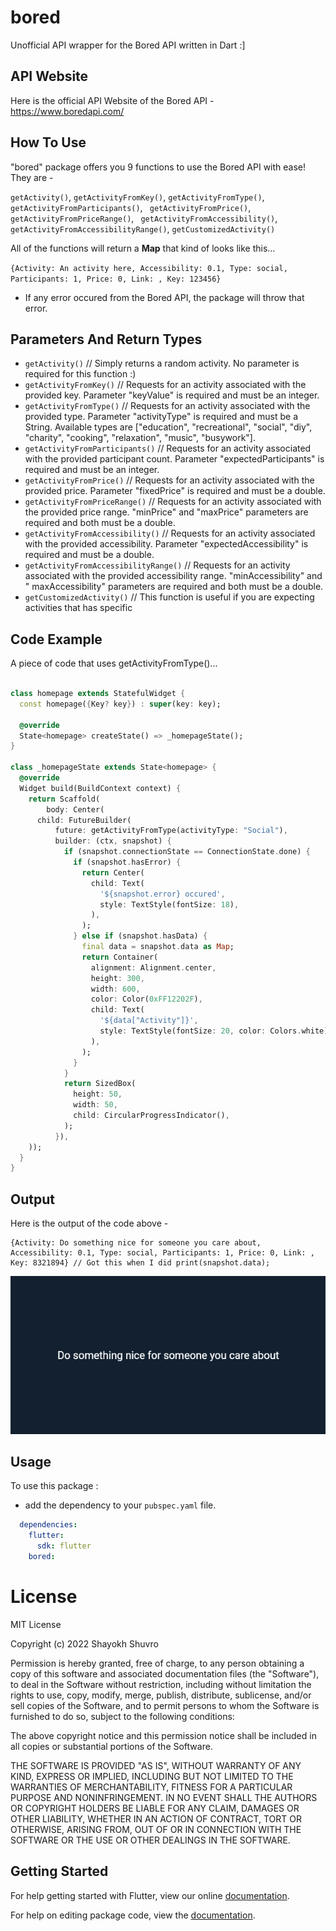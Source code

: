 # bored

Unofficial API wrapper for the Bored API written in Dart  :] 


## API Website

Here is the official API Website of the Bored API -\
https://www.boredapi.com/

## How To Use

"bored" package offers you 9 functions to use the Bored API with ease! They are -

`getActivity()`, `getActivityFromKey()`, `getActivityFromType()`, `getActivityFromParticipants()`, ` getActivityFromPrice()`, `getActivityFromPriceRange()`, ` getActivityFromAccessibility()`, `getActivityFromAccessibilityRange()`, `getCustomizedActivity()`

All of the functions will return a **Map** that kind of looks like this...

```{Activity: An activity here, Accessibility: 0.1, Type: social, Participants: 1, Price: 0, Link: , Key: 123456}```

* If any error occured from the Bored API, the package will throw that error.

## Parameters And Return Types

* ```getActivity()``` // Simply returns a random activity. No parameter is required for this function :)
* ```getActivityFromKey()``` // Requests for an activity associated with the provided key. Parameter "keyValue" is required and must be an integer.
* ```getActivityFromType()``` // Requests for an activity associated with the provided type. Parameter "activityType" is required and must be a String. Available types are ["education", "recreational", "social", "diy", "charity", "cooking", "relaxation", "music", "busywork"].
* ```getActivityFromParticipants()``` // Requests for an activity associated with the provided participant count. Parameter "expectedParticipants" is required and must be an integer.
* ```getActivityFromPrice()``` // Requests for an activity associated with the provided price. Parameter "fixedPrice" is required and must be a double.
* ```getActivityFromPriceRange()``` // Requests for an activity associated with the provided price range. "minPrice" and "maxPrice" parameters are required and both must be a double.
* ```getActivityFromAccessibility()``` // Requests for an activity associated with the provided accessibility. Parameter "expectedAccessibility" is required and must be a double.
* ```getActivityFromAccessibilityRange()``` // Requests for an activity associated with the provided accessibility range. "minAccessibility" and " maxAccessibility" parameters are required and both must be a double.
* ```getCustomizedActivity()``` // This function is useful if you are expecting activities that has specific  


## Code Example

A piece of code that uses getActivityFromType()...

```dart

class homepage extends StatefulWidget {
  const homepage({Key? key}) : super(key: key);

  @override
  State<homepage> createState() => _homepageState();
}

class _homepageState extends State<homepage> {
  @override
  Widget build(BuildContext context) {
    return Scaffold(
        body: Center(
      child: FutureBuilder(
          future: getActivityFromType(activityType: "Social"),
          builder: (ctx, snapshot) {
            if (snapshot.connectionState == ConnectionState.done) {
              if (snapshot.hasError) {
                return Center(
                  child: Text(
                    '${snapshot.error} occured',
                    style: TextStyle(fontSize: 18),
                  ),
                );
              } else if (snapshot.hasData) {
                final data = snapshot.data as Map;
                return Container(
                  alignment: Alignment.center,
                  height: 300,
                  width: 600,
                  color: Color(0xFF12202F),
                  child: Text(
                    '${data["Activity"]}',
                    style: TextStyle(fontSize: 20, color: Colors.white),
                  ),
                );
              }
            }
            return SizedBox(
              height: 50,
              width: 50,
              child: CircularProgressIndicator(),
            );
          }),
    ));
  }
}

```


## Output

Here is the output of the code above -

```
{Activity: Do something nice for someone you care about, Accessibility: 0.1, Type: social, Participants: 1, Price: 0, Link: , Key: 8321894} // Got this when I did print(snapshot.data);
```

<img src="https://raw.githubusercontent.com/ShayokhShorfuddin/bored/master/activity.png" />


## Usage

To use this package :

* add the dependency to your `pubspec.yaml` file.

```yaml
  dependencies:
    flutter:
      sdk: flutter
    bored:
```


# License
MIT License

Copyright (c) 2022 Shayokh Shuvro

Permission is hereby granted, free of charge, to any person obtaining a copy
of this software and associated documentation files (the "Software"), to deal
in the Software without restriction, including without limitation the rights
to use, copy, modify, merge, publish, distribute, sublicense, and/or sell
copies of the Software, and to permit persons to whom the Software is
furnished to do so, subject to the following conditions:

The above copyright notice and this permission notice shall be included in all
copies or substantial portions of the Software.

THE SOFTWARE IS PROVIDED "AS IS", WITHOUT WARRANTY OF ANY KIND, EXPRESS OR
IMPLIED, INCLUDING BUT NOT LIMITED TO THE WARRANTIES OF MERCHANTABILITY,
FITNESS FOR A PARTICULAR PURPOSE AND NONINFRINGEMENT. IN NO EVENT SHALL THE
AUTHORS OR COPYRIGHT HOLDERS BE LIABLE FOR ANY CLAIM, DAMAGES OR OTHER
LIABILITY, WHETHER IN AN ACTION OF CONTRACT, TORT OR OTHERWISE, ARISING FROM,
OUT OF OR IN CONNECTION WITH THE SOFTWARE OR THE USE OR OTHER DEALINGS IN THE
SOFTWARE.



## Getting Started

For help getting started with Flutter, view our online [documentation](https://flutter.io/).

For help on editing package code, view the [documentation](https://flutter.io/developing-packages/).
